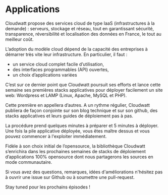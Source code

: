 # Applications

Cloudwatt propose des services cloud de type IaaS (infrastructures à la demande) : serveurs, stockage et réseau, tout en garantissant sécurité, transparence, réversibilité et localisation des données en France, le tout au meilleur coût.

L’adoption du modèle cloud dépend de la capacité des entreprises à démarrer très vite leur infrastructure. En particulier, il faut :
* un service cloud complet facile d’utilisation,
* des interfaces programmables (API) ouvertes, 
* un choix d’applications variées

C’est sur ce dernier point que Cloudwatt poursuit ses efforts et lance cette semaine ses premières stacks applicatives pour déployer facilement un site web: Wordpress et LAMP (Linux, Apache, MySQL et PHP).

Cette première en appellera d’autres. A un rythme régulier, Cloudwatt publiera de façon conjointe sur son blog technique et sur son github, des stacks applicatives et leurs guides de déploiement pas à pas. 

La procédure prend quelques minutes à préparer et 5 minutes à déployer.
Une fois la pile applicative déployée, vous êtes maître dessus et vous pouvez commencer à l'exploiter immédiatement.


Fidèle à son choix initial de l’opensource, la bibliothèque Cloudwatt s’enrichira dans les prochaines semaines de stacks de déploiement d’applications 100% opensource dont nous partagerons les sources en mode communautaire.

Si vous avez des questions, remarques, idées d'améliorations n'hésitez pas à ouvrir une issue sur Github ou à soumettre une pull-request.

Stay tuned pour les prochains épisodes !
